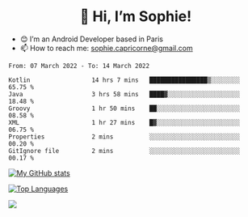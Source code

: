 <h1 align="center"> 👋 Hi, I’m Sophie! </h1>  

- 😊 I’m an Android Developer based in Paris
- 📫 How to reach me: sophie.capricorne@gmail.com


<!--START_SECTION:waka-->

```text
From: 07 March 2022 - To: 14 March 2022

Kotlin                 14 hrs 7 mins   ████████████████▒░░░░░░░░   65.75 %
Java                   3 hrs 58 mins   ████▓░░░░░░░░░░░░░░░░░░░░   18.48 %
Groovy                 1 hr 50 mins    ██░░░░░░░░░░░░░░░░░░░░░░░   08.58 %
XML                    1 hr 27 mins    █▓░░░░░░░░░░░░░░░░░░░░░░░   06.75 %
Properties             2 mins          ░░░░░░░░░░░░░░░░░░░░░░░░░   00.20 %
GitIgnore file         2 mins          ░░░░░░░░░░░░░░░░░░░░░░░░░   00.17 %
```

<!--END_SECTION:waka-->

[![My GitHub stats](https://github-readme-stats.vercel.app/api?username=sophicapri&show_icons=true&theme=buefy)](https://github.com/anuraghazra/github-readme-stats)

[![Top Languages](https://github-readme-stats.vercel.app/api/top-langs/?username=sophicapri&langs_count=2&layout=compact)](https://github.com/anuraghazra/github-readme-stats)

![](https://github-readme-streak-stats.herokuapp.com/?user=sophicapri)
